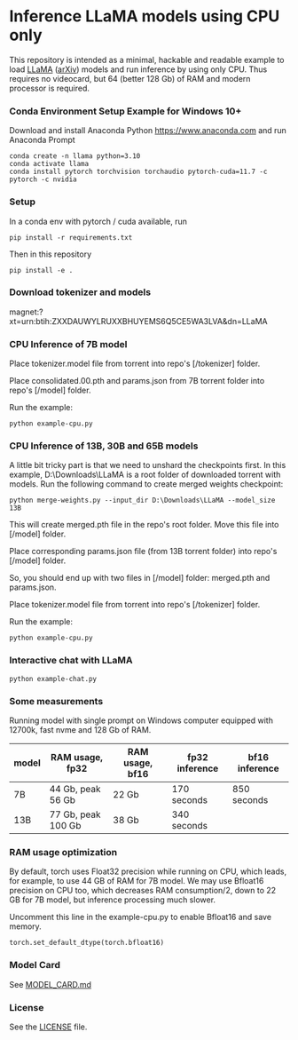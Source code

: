 # Inference LLaMA models using CPU only

This repository is intended as a minimal, hackable and readable example to load [LLaMA](https://ai.facebook.com/blog/large-language-model-llama-meta-ai/) ([arXiv](https://arxiv.org/abs/2302.13971v1)) models and run inference by using only CPU. Thus requires no videocard, but 64 (better 128 Gb) of RAM and modern processor is required.

### Conda Environment Setup Example for Windows 10+
Download and install Anaconda Python https://www.anaconda.com and run Anaconda Prompt
```
conda create -n llama python=3.10
conda activate llama
conda install pytorch torchvision torchaudio pytorch-cuda=11.7 -c pytorch -c nvidia
```

### Setup
In a conda env with pytorch / cuda available, run
```
pip install -r requirements.txt
```
Then in this repository
```
pip install -e .
```

### Download tokenizer and models
magnet:?xt=urn:btih:ZXXDAUWYLRUXXBHUYEMS6Q5CE5WA3LVA&dn=LLaMA

### CPU Inference of 7B model
Place tokenizer.model file from torrent into repo's [/tokenizer] folder.

Place consolidated.00.pth and params.json from 7B torrent folder into repo's [/model] folder.

Run the example:
```
python example-cpu.py
```

### CPU Inference of 13B, 30B and 65B models
A little bit tricky part is that we need to unshard the checkpoints first. In this example, D:\Downloads\LLaMA is a root folder of downloaded torrent with models. Run the following command to create merged weights checkpoint:
```
python merge-weights.py --input_dir D:\Downloads\LLaMA --model_size 13B
```
This will create merged.pth file in the repo's root folder. Move this file into [/model] folder.

Place corresponding params.json file (from 13B torrent folder) into repo's [/model] folder.

So, you should end up with two files in [/model] folder: merged.pth and params.json.

Place tokenizer.model file from torrent into repo's [/tokenizer] folder.

Run the example:
```
python example-cpu.py
```

### Interactive chat with LLaMA

```
python example-chat.py
```

### Some measurements

Running model with single prompt on Windows computer equipped with 12700k, fast nvme and 128 Gb of RAM.

| model  | RAM usage, fp32 | RAM usage, bf16 | fp32 inference | bf16 inference |
| ------------- | ------------- | ------------- | ------------- | ------------- |
| 7B   | 44 Gb, peak 56 Gb  | 22 Gb | 170 seconds | 850 seconds |
| 13B  | 77 Gb, peak 100 Gb | 38 Gb | 340 seconds |  |

### RAM usage optimization
By default, torch uses Float32 precision while running on CPU, which leads, for example, to use 44 GB of RAM for 7B model. We may use Bfloat16 precision on CPU too, which decreases RAM consumption/2, down to 22 GB for 7B model, but inference processing much slower.

Uncomment this line in the example-cpu.py to enable Bfloat16 and save memory.
```
torch.set_default_dtype(torch.bfloat16)
```

### Model Card
See [MODEL_CARD.md](MODEL_CARD.md)

### License
See the [LICENSE](LICENSE) file.
